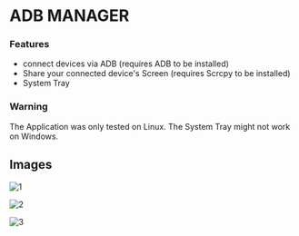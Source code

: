 # ADB MANAGER

### Features
- connect devices via ADB (requires ADB to be installed)
- Share your connected device's Screen (requires Scrcpy to be installed)
- System Tray

### Warning
The Application was only tested on Linux. The System Tray might not work on Windows.

## Images

![1](https://user-images.githubusercontent.com/68391822/141328942-981a9e5d-595d-4358-88b7-bc7b62bc3c01.PNG)


![2](https://user-images.githubusercontent.com/68391822/141328949-b36582d3-6d57-4c4b-93d4-185bab5414f7.PNG)


![3](https://user-images.githubusercontent.com/68391822/141328951-0ebc6ba8-6e8f-458b-b1dd-41fcec883685.PNG)

